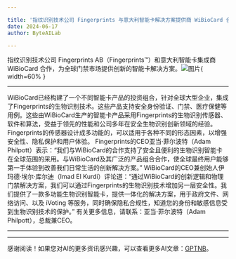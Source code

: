 ```yaml
---

title: '指纹识别技术公司 Fingerprints 与意大利智能卡解决方案提供商 WiBioCard 合作'
date: 2024-06-17
author: ByteAILab

---
```


指纹识别技术公司 Fingerprints AB（Fingerprints™）和意大利智能卡集成商 WiBioCard 合作，为全球门禁市场提供创新的智能卡解决方案。![图片](https://ai-techpark.com/wp-content/uploads/2024/06/Fingerprints-960x540.jpg){ width=60% }

---

WiBioCard已经构建了一个不同智能卡产品的投资组合，针对全球大型企业，集成了Fingerprints的生物识别技术。这些产品支持安全身份验证、门禁、医疗保健等用例。这些由WiBioCard生产的智能卡产品采用Fingerprints的生物识别传感器、软件和算法，受益于领先的性能和公司多年在安全生物识别创新领域的经验。Fingerprints的传感器设计成多功能的，可以适用于各种不同的形态因素，以增强安全性、隐私保护和用户体验。
Fingerprints的CEO亚当·菲尔波特（Adam Philpott）表示：“我们与WiBioCard的合作支持了安全且便利的生物识别智能卡在全球范围的采用。与WiBioCard及其广泛的产品组合合作，使全球最终用户能够第一手体验到改善我们日常生活的创新解决方案。”
WiBioCard的CEO兼创始人伊玛德·埃尔·库尔迪（Imad El Kurdi）评论道：“通过WiBioCard的创新逻辑和物理门禁解决方案，我们可以通过Fingerprints的生物识别技术增加另一层安全性。我们提供了一款多功能生物识别智能卡，提供一体化的解决方案，用于政府文件、网络访问、以及 iVoting 等服务，同时确保隐私合规性，知道您的身份和敏感信息受到生物识别技术的保护。”
有关更多信息，请联系：亚当·菲尔波特（Adam Philpott），总裁兼CEO。

---
---
感谢阅读！如果您对AI的更多资讯感兴趣，可以查看更多AI文章：[GPTNB](https://gptnb.com)。